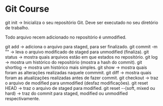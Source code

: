 # Git Course

git init -> Inicializa o seu repositório Git. Deve ser executado no seu diretório de trabalho.

Todo arquivo recem adicionado no repositório é unmodified.

git add <nome do arquivo> -> adiciona o arquivo para staged, para ser finalizado.
git commit -m "<mensagem>" -> leva o arquivo modificado de staged para unmodified (finaliza).
git status -> mostra quais arquivos estão em que estados no repositório.
git log -> mostra um histórico do repositório (mostra a hash do commit).
git shortlog -> mostra um histórico mais simples.
git show <hash do commit> -> mostra quais foram as alterações realizadas naquele commmit.
git diff -> mostra quais foram as atualizações realizadas antes de fazer commit.
git checkout <nome do arquivo> -> traz o arquivo de modified para unmodified (desfaz modificações).
git reset HEAD <nome do arquivo> -> traz o arquivo de staged para modified.
git reset --(soft, mixed ou hard) -> traz do commit para staged, modified ou unmodified respectivamente.
